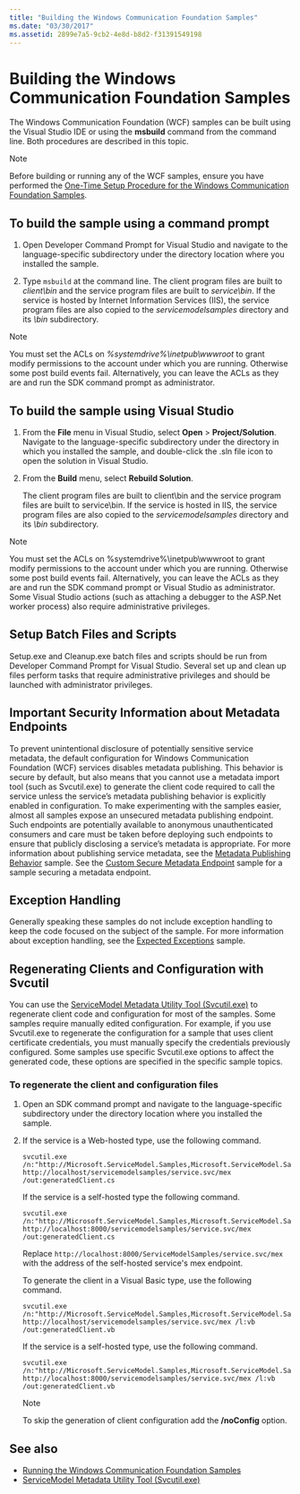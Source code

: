 ```yaml
---
title: "Building the Windows Communication Foundation Samples"
ms.date: "03/30/2017"
ms.assetid: 2899e7a5-9cb2-4e8d-b8d2-f31391549198
---
```

# Building the Windows Communication Foundation Samples

The Windows Communication Foundation (WCF) samples can be built using the Visual Studio IDE or using the **msbuild** command from the command line. Both procedures are described in this topic.

> [!NOTE]
> Before building or running any of the WCF samples, ensure you have performed the [One-Time Setup Procedure for the Windows Communication Foundation Samples](../../../../docs/framework/wcf/samples/one-time-setup-procedure-for-the-wcf-samples.md).

## To build the sample using a command prompt

1. Open Developer Command Prompt for Visual Studio and navigate to the language-specific subdirectory under the directory location where you installed the sample.

2. Type `msbuild` at the command line. The client program files are built to *client\bin* and the service program files are built to *service\bin*. If the service is hosted by Internet Information Services (IIS), the service program files are also copied to the *servicemodelsamples* directory and its *\bin* subdirectory.

> [!NOTE]
> You must set the ACLs on *%systemdrive%\inetpub\wwwroot* to grant modify permissions to the account under which you are running. Otherwise some post build events fail. Alternatively, you can leave the ACLs as they are and run the SDK command prompt as administrator.

## To build the sample using Visual Studio

1. From the **File** menu in Visual Studio, select **Open** > **Project/Solution**. Navigate to the language-specific subdirectory under the directory in which you installed the sample, and double-click the .sln file icon to open the solution in Visual Studio.

1. From the **Build** menu, select **Rebuild Solution**.

   The client program files are built to client\bin and the service program files are built to service\bin. If the service is hosted in IIS, the service program files are also copied to the *servicemodelsamples* directory and its *\bin* subdirectory.

> [!NOTE]
> You must set the ACLs on %systemdrive%\inetpub\wwwroot to grant modify permissions to the account under which you are running. Otherwise some post build events fail. Alternatively, you can leave the ACLs as they are and run the SDK command prompt or Visual Studio as administrator. Some Visual Studio actions (such as attaching a debugger to the ASP.Net worker process) also require administrative privileges.

## Setup Batch Files and Scripts
 Setup.exe and Cleanup.exe batch files and scripts should be run from Developer Command Prompt for Visual Studio. Several set up and clean up files perform tasks that require administrative privileges and should be launched with administrator privileges.

## Important Security Information about Metadata Endpoints
 To prevent unintentional disclosure of potentially sensitive service metadata, the default configuration for Windows Communication Foundation (WCF) services disables metadata publishing. This behavior is secure by default, but also means that you cannot use a metadata import tool (such as Svcutil.exe) to generate the client code required to call the service unless the service’s metadata publishing behavior is explicitly enabled in configuration. To make experimenting with the samples easier, almost all samples expose an unsecured metadata publishing endpoint. Such endpoints are potentially available to anonymous unauthenticated consumers and care must be taken before deploying such endpoints to ensure that publicly disclosing a service’s metadata is appropriate. For more information about publishing service metadata, see the [Metadata Publishing Behavior](../../../../docs/framework/wcf/samples/metadata-publishing-behavior.md) sample. See the [Custom Secure Metadata Endpoint](../../../../docs/framework/wcf/samples/custom-secure-metadata-endpoint.md) sample for a sample securing a metadata endpoint.

## Exception Handling
 Generally speaking these samples do not include exception handling to keep the code focused on the subject of the sample. For more information about exception handling, see the [Expected Exceptions](../../../../docs/framework/wcf/samples/expected-exceptions.md) sample.

## Regenerating Clients and Configuration with Svcutil
 You can use the [ServiceModel Metadata Utility Tool (Svcutil.exe)](../../../../docs/framework/wcf/servicemodel-metadata-utility-tool-svcutil-exe.md) to regenerate client code and configuration for most of the samples. Some samples require manually edited configuration. For example, if you use Svcutil.exe to regenerate the configuration for a sample that uses client certificate credentials, you must manually specify the credentials previously configured. Some samples use specific Svcutil.exe options to affect the generated code, these options are specified in the specific sample topics.

### To regenerate the client and configuration files

1. Open an SDK command prompt and navigate to the language-specific subdirectory under the directory location where you installed the sample.

2. If the service is a Web-hosted type, use the following command.

    ```console
    svcutil.exe /n:"http://Microsoft.ServiceModel.Samples,Microsoft.ServiceModel.Samples" http://localhost/servicemodelsamples/service.svc/mex /out:generatedClient.cs
    ```

     If the service is a self-hosted type the following command.

    ```console
    svcutil.exe /n:"http://Microsoft.ServiceModel.Samples,Microsoft.ServiceModel.Samples" http://localhost:8000/servicemodelsamples/service.svc/mex /out:generatedClient.cs
    ```

     Replace `http://localhost:8000/ServiceModelSamples/service.svc/mex` with the address of the self-hosted service's mex endpoint.

     To generate the client in a Visual Basic type, use the following command.

    ```console
    svcutil.exe /n:"http://Microsoft.ServiceModel.Samples,Microsoft.ServiceModel.Samples" http://localhost/servicemodelsamples/service.svc/mex /l:vb /out:generatedClient.vb
    ```

     If the service is a self-hosted type, use the following command.

    ```console
    svcutil.exe /n:"http://Microsoft.ServiceModel.Samples,Microsoft.ServiceModel.Samples" http://localhost:8000/servicemodelsamples/service.svc/mex /l:vb /out:generatedClient.vb
    ```

    > [!NOTE]
    > To skip the generation of client configuration add the **/noConfig** option.

## See also

- [Running the Windows Communication Foundation Samples](../../../../docs/framework/wcf/samples/running-the-samples.md)
- [ServiceModel Metadata Utility Tool (Svcutil.exe)](../../../../docs/framework/wcf/servicemodel-metadata-utility-tool-svcutil-exe.md)
